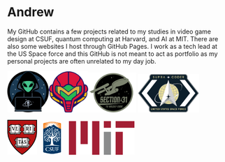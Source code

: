 # Andrew
My GitHub contains a few projects related to my studies in video game design at CSUF, quantum computing at Harvard, and AI at MIT. There are also some websites I host through GitHub Pages. I work as a tech lead at the US Space force and this GitHub is not meant to act as portfolio as my personal projects are often unrelated to my day job.


<img src="spacecamp.png" width="95"/><img src="metroid.png" width="90"/><img src="section31.png" width="110"/>
<img src="supracoders.png" width="140"/>

<img src="harv.png" width="68"/>&nbsp;&nbsp;&nbsp;<img src="csuf.png" width="45"/>&nbsp;&nbsp;&nbsp;&nbsp;<img src="mit.png" width="150"/>
